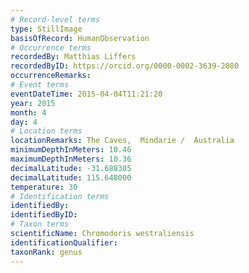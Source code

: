 ```yaml
---
# Record-level terms
type: StillImage
basisOfRecord: HumanObservation
# Occurrence terms
recordedBy: Matthias Liffers
recordedByID: https://orcid.org/0000-0002-3639-2080
occurrenceRemarks: 
# Event terms
eventDateTime: 2015-04-04T11:21:20
year: 2015
month: 4
day: 4
# Location terms
locationRemarks: The Caves,  Mindarie /  Australia
minimumDepthInMeters: 10.46
maximumDepthInMeters: 10.36
decimalLatitude: -31.688305
decimalLatitude: 115.648000
temperature: 30
# Identification terms
identifiedBy: 
identifiedByID: 
# Taxon terms
scientificName: Chromodoris westraliensis
identificationQualifier: 
taxonRank: genus
---
```

